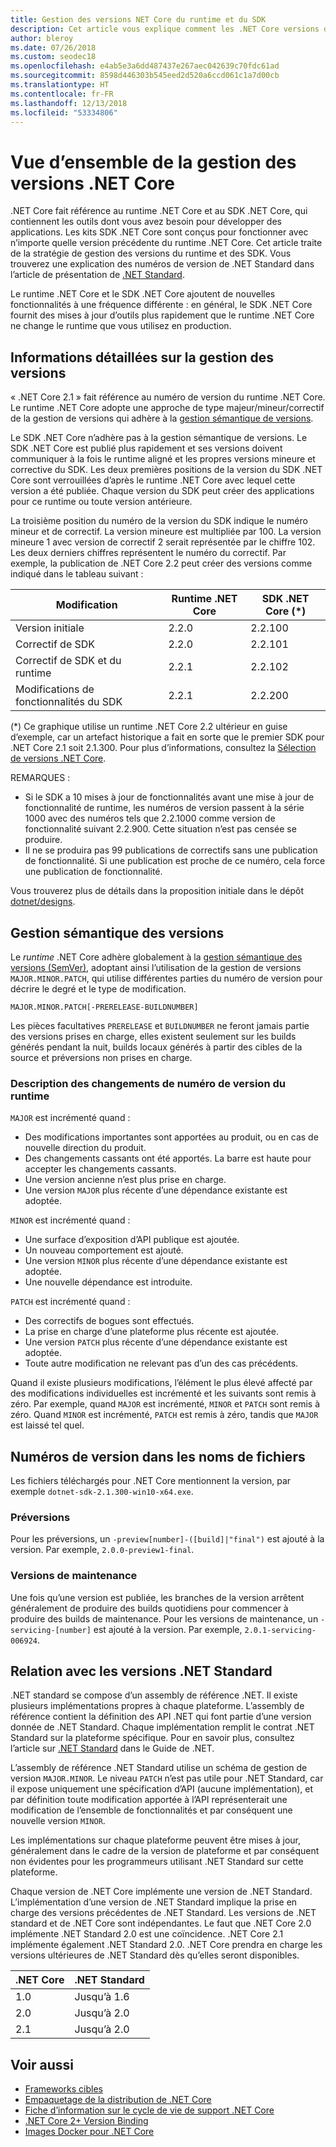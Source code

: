 ```yaml
---
title: Gestion des versions NET Core du runtime et du SDK
description: Cet article vous explique comment les .NET Core versions du SDK et du runtime sont gérées (similaire à la gestion sémantique des versions).
author: bleroy
ms.date: 07/26/2018
ms.custom: seodec18
ms.openlocfilehash: e4ab5e3a6dd487437e267aec042639c70fdc61ad
ms.sourcegitcommit: 8598d446303b545eed2d520a6ccd061c1a7d00cb
ms.translationtype: HT
ms.contentlocale: fr-FR
ms.lasthandoff: 12/13/2018
ms.locfileid: "53334806"
---
```

# <a name="overview-of-how-net-core-is-versioned"></a>Vue d’ensemble de la gestion des versions .NET Core

.NET Core fait référence au runtime .NET Core et au SDK .NET Core, qui contiennent les outils dont vous avez besoin pour développer des applications. Les kits SDK .NET Core sont conçus pour fonctionner avec n’importe quelle version précédente du runtime .NET Core. Cet article traite de la stratégie de gestion des versions du runtime et des SDK. Vous trouverez une explication des numéros de version de .NET Standard dans l’article de présentation de [.NET Standard](../../standard/net-standard.md#net-implementation-support).

Le runtime .NET Core et le SDK .NET Core ajoutent de nouvelles fonctionnalités à une fréquence différente : en général, le SDK .NET Core fournit des mises à jour d’outils plus rapidement que le runtime .NET Core ne change le runtime que vous utilisez en production.

## <a name="versioning-details"></a>Informations détaillées sur la gestion des versions

« .NET Core 2.1 » fait référence au numéro de version du runtime .NET Core. Le runtime .NET Core adopte une approche de type majeur/mineur/correctif de la gestion de versions qui adhère à la [gestion sémantique de versions](#semantic-versioning).

Le SDK .NET Core n’adhère pas à la gestion sémantique de versions. Le SDK .NET Core est publié plus rapidement et ses versions doivent communiquer à la fois le runtime aligné et les propres versions mineure et corrective du SDK. Les deux premières positions de la version du SDK .NET Core sont verrouillées d’après le runtime .NET Core avec lequel cette version a été publiée. Chaque version du SDK peut créer des applications pour ce runtime ou toute version antérieure.

La troisième position du numéro de la version du SDK indique le numéro mineur et de correctif. La version mineure est multipliée par 100. La version mineure 1 avec version de correctif 2 serait représentée par le chiffre 102. Les deux derniers chiffres représentent le numéro du correctif. Par exemple, la publication de .NET Core 2.2 peut créer des versions comme indiqué dans le tableau suivant :

| Modification                | Runtime .NET Core | SDK .NET Core (*) |
|-----------------------|-------------------|-------------------|
| Version initiale       | 2.2.0             | 2.2.100           |
| Correctif de SDK             | 2.2.0             | 2.2.101           |
| Correctif de SDK et du runtime | 2.2.1             | 2.2.102           |
| Modifications de fonctionnalités du SDK    | 2.2.1             | 2.2.200           |

(\*) Ce graphique utilise un runtime .NET Core 2.2 ultérieur en guise d’exemple, car un artefact historique a fait en sorte que le premier SDK pour .NET Core 2.1 soit 2.1.300. Pour plus d’informations, consultez la [Sélection de versions .NET Core](selection.md).

REMARQUES :

* Si le SDK a 10 mises à jour de fonctionnalités avant une mise à jour de fonctionnalité de runtime, les numéros de version passent à la série 1000 avec des numéros tels que 2.2.1000 comme version de fonctionnalité suivant 2.2.900. Cette situation n’est pas censée se produire.
* Il ne se produira pas 99 publications de correctifs sans une publication de fonctionnalité. Si une publication est proche de ce numéro, cela force une publication de fonctionnalité.

Vous trouverez plus de détails dans la proposition initiale dans le dépôt [dotnet/designs](https://github.com/dotnet/designs/pull/29).

## <a name="semantic-versioning"></a>Gestion sémantique des versions

Le *runtime* .NET Core adhère globalement à la [gestion sémantique des versions (SemVer)](https://semver.org/), adoptant ainsi l’utilisation de la gestion de versions `MAJOR.MINOR.PATCH`, qui utilise différentes parties du numéro de version pour décrire le degré et le type de modification.

```
MAJOR.MINOR.PATCH[-PRERELEASE-BUILDNUMBER]
```

Les pièces facultatives `PRERELEASE` et `BUILDNUMBER` ne feront jamais partie des versions prises en charge, elles existent seulement sur les builds générés pendant la nuit, builds locaux générés à partir des cibles de la source et préversions non prises en charge.

### <a name="understand-runtime-version-number-changes"></a>Description des changements de numéro de version du runtime

`MAJOR` est incrémenté quand :

* Des modifications importantes sont apportées au produit, ou en cas de nouvelle direction du produit.
* Des changements cassants ont été apportés. La barre est haute pour accepter les changements cassants.
* Une version ancienne n’est plus prise en charge.
* Une version `MAJOR` plus récente d’une dépendance existante est adoptée.

`MINOR` est incrémenté quand :

* Une surface d’exposition d’API publique est ajoutée.
* Un nouveau comportement est ajouté.
* Une version `MINOR` plus récente d’une dépendance existante est adoptée.
* Une nouvelle dépendance est introduite.

`PATCH` est incrémenté quand :

* Des correctifs de bogues sont effectués.
* La prise en charge d’une plateforme plus récente est ajoutée.
* Une version `PATCH` plus récente d’une dépendance existante est adoptée.
* Toute autre modification ne relevant pas d’un des cas précédents.

Quand il existe plusieurs modifications, l’élément le plus élevé affecté par des modifications individuelles est incrémenté et les suivants sont remis à zéro. Par exemple, quand `MAJOR` est incrémenté, `MINOR` et `PATCH` sont remis à zéro. Quand `MINOR` est incrémenté, `PATCH` est remis à zéro, tandis que `MAJOR` est laissé tel quel.

## <a name="version-numbers-in-file-names"></a>Numéros de version dans les noms de fichiers

Les fichiers téléchargés pour .NET Core mentionnent la version, par exemple `dotnet-sdk-2.1.300-win10-x64.exe`.

### <a name="preview-versions"></a>Préversions

Pour les préversions, un `-preview[number]-([build]|"final")` est ajouté à la version. Par exemple, `2.0.0-preview1-final`.

### <a name="servicing-versions"></a>Versions de maintenance

Une fois qu’une version est publiée, les branches de la version arrêtent généralement de produire des builds quotidiens pour commencer à produire des builds de maintenance. Pour les versions de maintenance, un `-servicing-[number]` est ajouté à la version. Par exemple, `2.0.1-servicing-006924`.

## <a name="relationship-to-net-standard-versions"></a>Relation avec les versions .NET Standard

.NET standard se compose d’un assembly de référence .NET. Il existe plusieurs implémentations propres à chaque plateforme. L’assembly de référence contient la définition des API .NET qui font partie d’une version donnée de .NET Standard. Chaque implémentation remplit le contrat .NET Standard sur la plateforme spécifique. Pour en savoir plus, consultez l’article sur [.NET Standard](../../standard/net-standard.md) dans le Guide de .NET.

L’assembly de référence .NET Standard utilise un schéma de gestion de version `MAJOR.MINOR`. Le niveau `PATCH` n’est pas utile pour .NET Standard, car il expose uniquement une spécification d’API (aucune implémentation), et par définition toute modification apportée à l’API représenterait une modification de l’ensemble de fonctionnalités et par conséquent une nouvelle version `MINOR`.

Les implémentations sur chaque plateforme peuvent être mises à jour, généralement dans le cadre de la version de plateforme et par conséquent non évidentes pour les programmeurs utilisant .NET Standard sur cette plateforme.

Chaque version de .NET Core implémente une version de .NET Standard. L’implémentation d’une version de .NET Standard implique la prise en charge des versions précédentes de .NET Standard. Les versions de .NET standard et de .NET Core sont indépendantes. Le faut que .NET Core 2.0 implémente .NET Standard 2.0 est une coïncidence. .NET Core 2.1 implémente également .NET Standard 2.0. .NET Core prendra en charge les versions ultérieures de .NET Standard dès qu’elles seront disponibles.

| .NET Core | .NET Standard |
|-----------|---------------|
| 1.0       | Jusqu’à 1.6     |
| 2.0       | Jusqu’à 2.0     |
| 2.1       | Jusqu’à 2.0     |

## <a name="see-also"></a>Voir aussi

* [Frameworks cibles](../../standard/frameworks.md)  
* [Empaquetage de la distribution de .NET Core](../build/distribution-packaging.md)  
* [Fiche d’information sur le cycle de vie de support .NET Core](https://www.microsoft.com/net/core/support)  
* [.NET Core 2+ Version Binding](https://github.com/dotnet/designs/issues/3)  
* [Images Docker pour .NET Core](https://hub.docker.com/r/microsoft/dotnet/)
